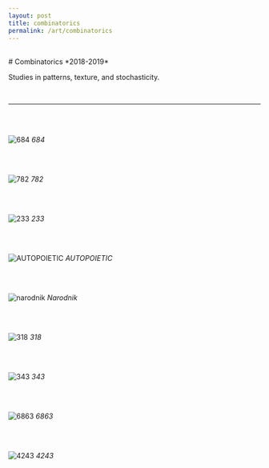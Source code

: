 ```yaml
---
layout: post
title: combinatorics
permalink: /art/combinatorics
---
```

<br>
# Combinatorics
*2018-2019*
<br>

Studies in patterns, texture, and stochasticity. 

<br>

___
<br>
<br>

![684](/assets/img/combinatorics/600x/684.70p.jpg)
*684*

<br>
<br>


![782](/assets/img/combinatorics/600x/782.70p.jpg)
*782*

<br>
<br>

![233](/assets/img/combinatorics/600x/233.70p.jpg)
*233*

<br>
<br>

![AUTOPOIETIC](/assets/img/combinatorics/600x/514.70p.jpg)
*AUTOPOIETIC*

<br>
<br>

![narodnik](/assets/img/combinatorics/600x/narodnik.70p.jpg)
*Narodnik*

<br>
<br>

![318](/assets/img/combinatorics/600x/318.70p.jpg)
*318*

<br>
<br>


![343](/assets/img/combinatorics/600x/343.70p.jpg)
*343*

<br>
<br>

![6863](/assets/img/combinatorics/600x/6863.70p.jpg)
*6863*

<br>
<br>

![4243](/assets/img/combinatorics/600x/4243.70p.jpg)
*4243*

<!-- <br>
<br>

![214](/assets/img/combinatorics/600x/214.70p.jpg)
*214* -->